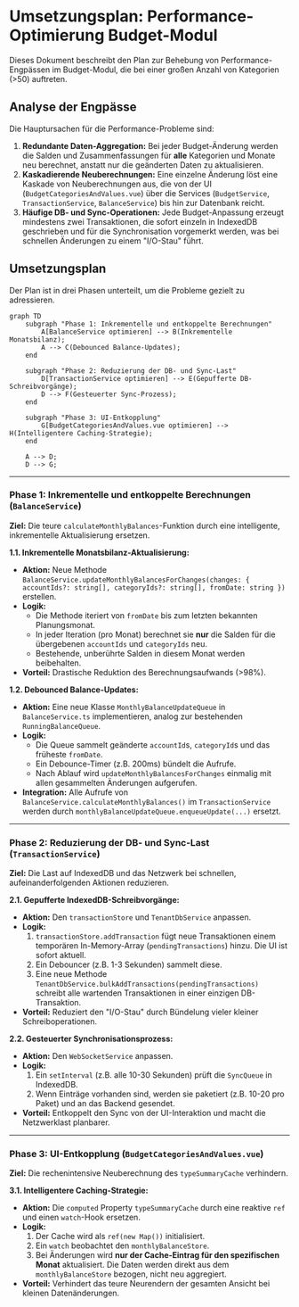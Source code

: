 # Umsetzungsplan: Performance-Optimierung Budget-Modul

Dieses Dokument beschreibt den Plan zur Behebung von Performance-Engpässen im Budget-Modul, die bei einer großen Anzahl von Kategorien (>50) auftreten.

## Analyse der Engpässe

Die Hauptursachen für die Performance-Probleme sind:

1.  **Redundante Daten-Aggregation:** Bei jeder Budget-Änderung werden die Salden und Zusammenfassungen für **alle** Kategorien und Monate neu berechnet, anstatt nur die geänderten Daten zu aktualisieren.
2.  **Kaskadierende Neuberechnungen:** Eine einzelne Änderung löst eine Kaskade von Neuberechnungen aus, die von der UI (`BudgetCategoriesAndValues.vue`) über die Services (`BudgetService`, `TransactionService`, `BalanceService`) bis hin zur Datenbank reicht.
3.  **Häufige DB- und Sync-Operationen:** Jede Budget-Anpassung erzeugt mindestens zwei Transaktionen, die sofort einzeln in IndexedDB geschrieben und für die Synchronisation vorgemerkt werden, was bei schnellen Änderungen zu einem "I/O-Stau" führt.

## Umsetzungsplan

Der Plan ist in drei Phasen unterteilt, um die Probleme gezielt zu adressieren.

```mermaid
graph TD
    subgraph "Phase 1: Inkrementelle und entkoppelte Berechnungen"
        A[BalanceService optimieren] --> B(Inkrementelle Monatsbilanz);
        A --> C(Debounced Balance-Updates);
    end

    subgraph "Phase 2: Reduzierung der DB- und Sync-Last"
        D[TransactionService optimieren] --> E(Gepufferte DB-Schreibvorgänge);
        D --> F(Gesteuerter Sync-Prozess);
    end

    subgraph "Phase 3: UI-Entkopplung"
        G[BudgetCategoriesAndValues.vue optimieren] --> H(Intelligentere Caching-Strategie);
    end

    A --> D;
    D --> G;
```

---

### **Phase 1: Inkrementelle und entkoppelte Berechnungen (`BalanceService`)**

**Ziel:** Die teure `calculateMonthlyBalances`-Funktion durch eine intelligente, inkrementelle Aktualisierung ersetzen.

**1.1. Inkrementelle Monatsbilanz-Aktualisierung:**
*   **Aktion:** Neue Methode `BalanceService.updateMonthlyBalancesForChanges(changes: { accountIds?: string[], categoryIds?: string[], fromDate: string })` erstellen.
*   **Logik:**
    *   Die Methode iteriert von `fromDate` bis zum letzten bekannten Planungsmonat.
    *   In jeder Iteration (pro Monat) berechnet sie **nur** die Salden für die übergebenen `accountIds` und `categoryIds` neu.
    *   Bestehende, unberührte Salden in diesem Monat werden beibehalten.
*   **Vorteil:** Drastische Reduktion des Berechnungsaufwands (>98%).

**1.2. Debounced Balance-Updates:**
*   **Aktion:** Eine neue Klasse `MonthlyBalanceUpdateQueue` in `BalanceService.ts` implementieren, analog zur bestehenden `RunningBalanceQueue`.
*   **Logik:**
    *   Die Queue sammelt geänderte `accountId`s, `categoryId`s und das früheste `fromDate`.
    *   Ein Debounce-Timer (z.B. 200ms) bündelt die Aufrufe.
    *   Nach Ablauf wird `updateMonthlyBalancesForChanges` einmalig mit allen gesammelten Änderungen aufgerufen.
*   **Integration:** Alle Aufrufe von `BalanceService.calculateMonthlyBalances()` im `TransactionService` werden durch `monthlyBalanceUpdateQueue.enqueueUpdate(...)` ersetzt.

---

### **Phase 2: Reduzierung der DB- und Sync-Last (`TransactionService`)**

**Ziel:** Die Last auf IndexedDB und das Netzwerk bei schnellen, aufeinanderfolgenden Aktionen reduzieren.

**2.1. Gepufferte IndexedDB-Schreibvorgänge:**
*   **Aktion:** Den `transactionStore` und `TenantDbService` anpassen.
*   **Logik:**
    1.  `transactionStore.addTransaction` fügt neue Transaktionen einem temporären In-Memory-Array (`pendingTransactions`) hinzu. Die UI ist sofort aktuell.
    2.  Ein Debouncer (z.B. 1-3 Sekunden) sammelt diese.
    3.  Eine neue Methode `TenantDbService.bulkAddTransactions(pendingTransactions)` schreibt alle wartenden Transaktionen in einer einzigen DB-Transaktion.
*   **Vorteil:** Reduziert den "I/O-Stau" durch Bündelung vieler kleiner Schreiboperationen.

**2.2. Gesteuerter Synchronisationsprozess:**
*   **Aktion:** Den `WebSocketService` anpassen.
*   **Logik:**
    1.  Ein `setInterval` (z.B. alle 10-30 Sekunden) prüft die `SyncQueue` in IndexedDB.
    2.  Wenn Einträge vorhanden sind, werden sie paketiert (z.B. 10-20 pro Paket) und an das Backend gesendet.
*   **Vorteil:** Entkoppelt den Sync von der UI-Interaktion und macht die Netzwerklast planbarer.

---

### **Phase 3: UI-Entkopplung (`BudgetCategoriesAndValues.vue`)**

**Ziel:** Die rechenintensive Neuberechnung des `typeSummaryCache` verhindern.

**3.1. Intelligentere Caching-Strategie:**
*   **Aktion:** Die `computed` Property `typeSummaryCache` durch eine reaktive `ref` und einen `watch`-Hook ersetzen.
*   **Logik:**
    1.  Der Cache wird als `ref(new Map())` initialisiert.
    2.  Ein `watch` beobachtet den `monthlyBalanceStore`.
    3.  Bei Änderungen wird **nur der Cache-Eintrag für den spezifischen Monat** aktualisiert. Die Daten werden direkt aus dem `monthlyBalanceStore` bezogen, nicht neu aggregiert.
*   **Vorteil:** Verhindert das teure Neurendern der gesamten Ansicht bei kleinen Datenänderungen.
